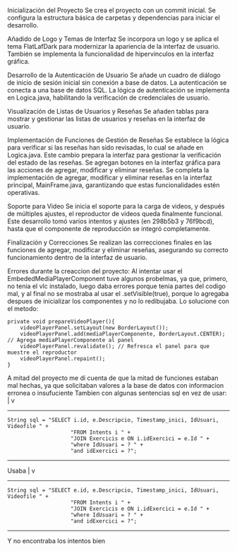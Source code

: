 Inicialización del Proyecto
	Se crea el proyecto con un commit inicial. Se configura la estructura básica de carpetas y dependencias para iniciar el desarrollo.

Añadido de Logo y Temas de Interfaz
	Se incorpora un logo y se aplica el tema FlatLafDark para modernizar la apariencia de la interfaz de usuario. También se implementa la funcionalidad de hipervínculos en la interfaz gráfica.

Desarrollo de la Autenticación de Usuario
	Se añade un cuadro de diálogo de inicio de sesión inicial sin conexión a base de datos.
	La autenticación se conecta a una base de datos SQL. La lógica de autenticación se implementa en Logica.java, habilitando la verificación de credenciales de usuario.

Visualización de Listas de Usuarios y Reseñas
	Se añaden tablas para mostrar y gestionar las listas de usuarios y reseñas en la interfaz de usuario.

Implementación de Funciones de Gestión de Reseñas
	Se establece la lógica para verificar si las reseñas han sido revisadas, lo cual se añade en Logica.java. Este cambio prepara la interfaz para gestionar la verificación del estado de las reseñas.
	Se agregan botones en la interfaz gráfica para las acciones de agregar, modificar y eliminar reseñas.
	 Se completa la implementación de agregar, modificar y eliminar reseñas en la interfaz principal, MainFrame.java, garantizando que estas funcionalidades estén operativas.

Soporte para Video
	Se inicia el soporte para la carga de videos, y después de múltiples ajustes, el reproductor de videos queda finalmente funcional. Este desarrollo tomó varios intentos y ajustes (en 298b5b3 y 76f9bcd), hasta que el componente de reproducción se integró completamente.

Finalización y Correcciones
	Se realizan las correcciones finales en las funciones de agregar, modificar y eliminar reseñas, asegurando su correcto funcionamiento dentro de la interfaz de usuario.

Errores durante la creaccion del proyecto: 
Al intentar usar el EmbededMediaPlayerComponent tuve algunos probelmas, ya que, primero, no tenia el vlc instalado, luego daba errores porque tenia partes del codigo mal, y al final no se mostraba
al usar el .setVisible(true), porque lo agregaba despues de inicializar los componentes y no lo redibujaba. Lo solucione con el metodo: 

    private void prepareVideoPlayer(){
        videoPlayerPanel.setLayout(new BorderLayout());
        videoPlayerPanel.add(mediaPlayerComponente, BorderLayout.CENTER); // Agrega mediaPlayerComponente al panel
        videoPlayerPanel.revalidate(); // Refresca el panel para que muestre el reproductor
        videoPlayerPanel.repaint();
    }


A mitad del proyecto me di cuenta de que la mitad de funciones estaban mal hechas, ya que solicitaban valores a la base de datos con informacion erronea o insufuciente
Tambien con algunas sentencias sql en vez de usar: 
			     |
			     v
______________________________________________________________________________________________
	String sql = "SELECT i.id, e.Descripcio, Timestamp_inici, IdUsuari, Videofile " +
                     	"FROM Intents i " +
                     	"JOIN Exercicis e ON i.idExercici = e.Id " +
                     	"where IdUsuari = ? " +
                     	"and idExercici = ?";
______________________________________________________________________________________________

Usaba			     |
			     v
______________________________________________________________________________________________
	String sql = "SELECT e.id, e.Descripcio, Timestamp_inici, IdUsuari, Videofile " +
                     	"FROM Intents i " +
                     	"JOIN Exercicis e ON i.idExercici = e.Id " +
                     	"where IdUsuari = ? " +
                     	"and idExercici = ?";
______________________________________________________________________________________________

Y no encontraba los intentos bien
